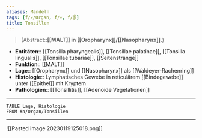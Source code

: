 ```yaml
---
aliases: Mandeln
tags: [f/💀/Organ, f/💀, f/👂]
title: Tonsillen
---
```

> (Abstract::**[[MALT]] in [[Oropharynx]]/[[Nasopharynx]].**)
- **Entitäten**:: [[Tonsilla pharyngealis]], [[Tonsillae palatinae]], [[Tonsilla lingualis]], [[Tonsillae tubariae]], [[Seitenstränge]]
- **Funktion**:: [[MALT]]
- **Lage**:: [[Oropharynx]] und [[Nasopharynx]] als [[Waldeyer-Rachenring]]
- **Histologie**:: Lymphatisches Gewebe in reticulärem [[Bindegewebe]] unter [[Epithel]] mit Kryptem
- **Pathologien**:: [[Tonsillitis]], [[Adenoide Vegetationen]]
---
```dataview
TABLE Lage, Histologie
FROM #a/Organ/Tonsillen 
```
---
![[Pasted image 20230119125018.png]]
